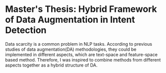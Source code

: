 # Master's Thesis: Hybrid Framework of Data Augmentation in Intent Detection
Data scarcity is a common problem in NLP tasks. According to previous studies of data augmentation(DA) methodologies, they could be implemented in different aspects, which are text-space and feature-space based method. Therefore, I was inspired to combine methods from different aspects together as a hybrid structure of DA.
